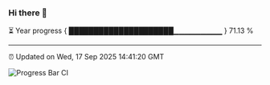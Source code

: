 ### Hi there 👋

⏳ Year progress { █████████████████████▁▁▁▁▁▁▁▁▁ } 71.13 %

---

⏰ Updated on Wed, 17 Sep 2025 14:41:20 GMT

![Progress Bar CI](https://github.com/IshwaranRudhara/GIT-ACTION/workflows/Progress%20Bar%20CI/badge.svg)
